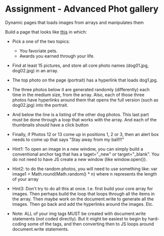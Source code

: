 Assignment - Advanced Phot gallery
====================
Dynamic pages that loads images from arrays and manipulates them

Build a page that looks like [this](http://webdev.usc.edu/itp301/dogs/dogs_page.jpg) in which:
*	Pick a one of the two topics:
	*	You favoriate pets.
	*	Awards you earned through your life.

*	Find at least 15 pictures, and store all core photo names (dog01.jpg, dog02.jpg) in an array.
*	The top photo on the page (portrait) has a hyperlink that loads dog1.jpg.
*	The three photos below it are generated randomly (differently) each time in the medium size, from the array. Also, each of those three photos have hyperlinks around them that opens the full version (such as dog02.jpg) into the portrait. 
*	And below the line is a listing of the other dog photos. This last part must be done through a loop that works with the array. And each of the thumbnails should have a click button 
*	Finally, if Photos 12 or 13 come up in positions 1, 2 or 3, then an alert box needs to come up that says "Stay away from my ball!!!"
*	Hint1: To open an image in a new window, you can simply build a conventional anchor tag that has a taget="_new" or target="_blank". You do not need to have JS create a new window (like window.open()).
*	Hint2: to do the random photos, you will need to use something like: var image1 = Math.round(Math.random() * n) where n represents the length of your array
*	Hint3: Don't try to do all this at once. I.e. first build your core array for images. Then perhaps build the loop that loops through all the items in the array. Then maybe work on the document.write to generate all the images. Then go back and add the hyperlinks around the images. Etc.
*	Note: ALL of your img tags MUST be created with document.write statements (not coded directly). But it might be easiest to begin by hard-coding some of the tags, and then converting then to JS loops around document.write statements.


